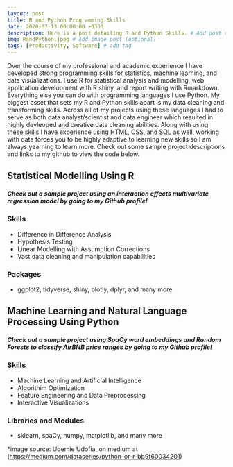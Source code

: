 ```yaml
---
layout: post
title: R and Python Programming Skills
date: 2020-07-13 00:00:00 +0300
description: Here is a post detailing R and Python Skills. # Add post description (optional)
img: RandPython.jpeg # Add image post (optional)
tags: [Productivity, Software] # add tag
---
```


Over the course of my professional and academic experience I have developed strong programming skills for statistics, machine learning, and data visualizations. I use R for statistical analysis and modelling, web application development with R shiny, and report writing with Rmarkdown. Everything else you can do with programming languages I use Python. My biggest asset that sets my R and Python skills apart is my data cleaning and transforming skills. Across all of my projects using these languages I had to serve as both data analyst/scientist and data engineer which resulted in highly devleoped and creative data cleaning abilities. Along with using these skills I have experience using HTML, CSS, and SQL as well, working with data forces you to be highly adaptive to learning new skills so I am always yearning to learn more. Check out some sample project descriptions and links to my github to view the code below.

## Statistical Modelling Using R

##### Check out a sample project using an interaction effects multivariate regression model by going to my Github profile!

### Skills
 - Difference in Difference Analysis
 - Hypothesis Testing
 - Linear Modelling with Assumption Corrections
 - Vast data cleaning and manipulation capabilities

### Packages
 - ggplot2, tidyverse, shiny, plotly, dplyr, and many more 


## Machine Learning and Natural Language Processing Using Python

##### Check out a sample project using SpaCy word embeddings and Random Forests to classify AirBNB price ranges by going to my Github profile!

### Skills
- Machine Learning and Artificial Intelligence 
- Algorithim Optimization
- Feature Engineering and Data Preprocessing
- Interactive Visualizations

### Libraries and Modules

- sklearn, spaCy, numpy, matplotlib, and many more











*image source: Udemie Udofia, on medium at (https://medium.com/dataseries/python-or-r-bb9f60034201) 
